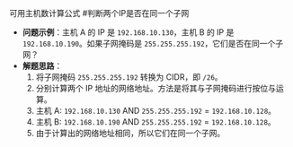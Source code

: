 可用主机数计算公式   #判断两个IP是否在同一个子网
* **问题示例**：主机 A 的 IP 是 `192.168.10.130`，主机 B 的 IP 是 `192.168.10.190`。如果子网掩码是 `255.255.255.192`，它们是否在同一个子网？
*   **解题思路**：
    1.  将子网掩码 `255.255.255.192` 转换为 CIDR，即 `/26`。
    2.  分别计算两个 IP 地址的网络地址。方法是将其与子网掩码进行按位与运算。
    3.  主机 A: `192.168.10.130` AND `255.255.255.192` = `192.168.10.128`。
    4.  主机 B: `192.168.10.190` AND `255.255.255.192` = `192.168.10.128`。
    5.  由于计算出的网络地址相同，所以它们在同一个子网。
